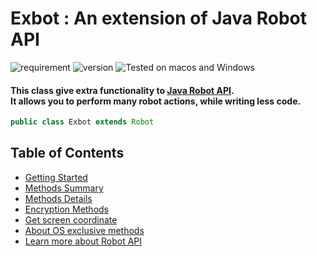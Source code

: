 # Exbot : An extension of Java Robot API <br>
![requirement](https://img.shields.io/badge/Require-Java%207%20or%20later-red.svg)
![version](https://img.shields.io/badge/Version-1.0.1-brightgreen.svg)
![Tested on macos and Windows](https://img.shields.io/badge/Tested%20on-macOS%20and%20Windows-blue.svg)



#### This class give extra functionality to [Java Robot API](https://docs.oracle.com/javase/7/docs/api/java/awt/Robot.html).<br>It allows you to perform many robot actions, while writing less code.
```java
public class Exbot extends Robot
```

## Table of Contents
* [Getting Started](/getting-started.md)
* [Methods Summary](/methods-summary.md)
* [Methods Details](/methods-detail.md)
* [Encryption Methods](/encryption-methods.md)
* [Get screen coordinate](/get-screen-coordinate.md)
* [About OS exclusive methods](/methods-summary.md#about-os-exclusive-methods)
* [Learn more about Robot API](https://docs.oracle.com/javase/7/docs/api/java/awt/Robot.html)
